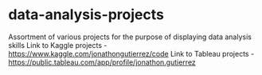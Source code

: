 # data-analysis-projects
Assortment of various projects for the purpose of displaying data analysis skills
Link to Kaggle projects - https://www.kaggle.com/jonathongutierrez/code
Link to Tableau projects - https://public.tableau.com/app/profile/jonathon.gutierrez

